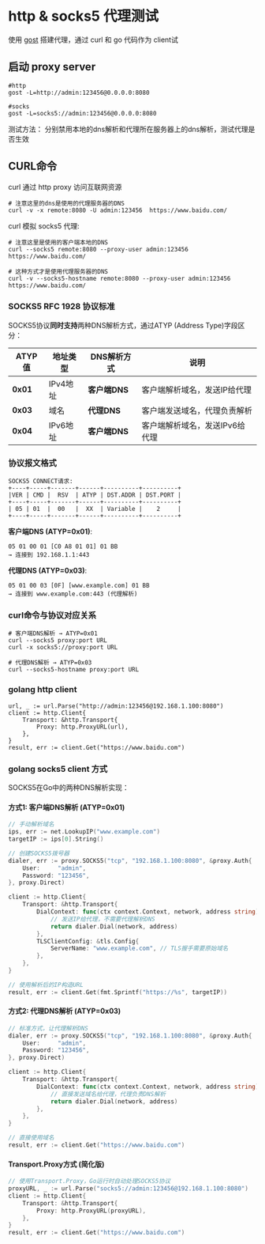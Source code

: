 # http & socks5 代理测试
使用 [gost](https://github.com/ginuerzh/gost) 搭建代理，通过 curl 和 go 代码作为 client试

## 启动 proxy server
```shell
#http 
gost -L=http://admin:123456@0.0.0.0:8080
```

```shell
#socks
gost -L=socks5://admin:123456@0.0.0.0:8080
```
测试方法： 分别禁用本地的dns解析和代理所在服务器上的dns解析，测试代理是否生效

## CURL命令
curl 通过 http proxy 访问互联网资源 
```shell
# 注意这里的dns是使用的代理服务器的DNS
curl -v -x remote:8080 -U admin:123456  https://www.baidu.com/

```

curl 模拟 socks5 代理:
```shell
# 注意这里是使用的客户端本地的DNS
curl --socks5 remote:8080 --proxy-user admin:123456 https://www.baidu.com/

# 这种方式才是使用代理服务器的DNS
curl -v --socks5-hostname remote:8080 --proxy-user admin:123456 https://www.baidu.com/
```

### SOCKS5 RFC 1928 协议标准
SOCKS5协议**同时支持**两种DNS解析方式，通过ATYP (Address Type)字段区分：

| ATYP值 | 地址类型 | DNS解析方式 | 说明 |
|--------|----------|-------------|------|
| **0x01** | IPv4地址 | **客户端DNS** | 客户端解析域名，发送IP给代理 |
| **0x03** | 域名 | **代理DNS** | 客户端发送域名，代理负责解析 |
| **0x04** | IPv6地址 | **客户端DNS** | 客户端解析域名，发送IPv6给代理 |

### 协议报文格式
```
SOCKS5 CONNECT请求:
+----+-----+-------+------+----------+----------+
|VER | CMD |  RSV  | ATYP | DST.ADDR | DST.PORT |
+----+-----+-------+------+----------+----------+
| 05 | 01  |  00   |  XX  | Variable |    2     |
+----+-----+-------+------+----------+----------+
```

**客户端DNS (ATYP=0x01)**:
```
05 01 00 01 [C0 A8 01 01] 01 BB
→ 连接到 192.168.1.1:443
```

**代理DNS (ATYP=0x03)**:
```
05 01 00 03 [0F] [www.example.com] 01 BB
→ 连接到 www.example.com:443 (代理解析)
```

### curl命令与协议对应关系
```shell
# 客户端DNS解析 → ATYP=0x01
curl --socks5 proxy:port URL
curl -x socks5://proxy:port URL

# 代理DNS解析 → ATYP=0x03  
curl --socks5-hostname proxy:port URL
```

### golang http client
```code
url, _ := url.Parse("http://admin:123456@192.168.1.100:8080")
client := http.Client{
    Transport: &http.Transport{
        Proxy: http.ProxyURL(url),
    },
}
result, err := client.Get("https://www.baidu.com")
```
### golang socks5 client 方式

SOCKS5在Go中的两种DNS解析实现：
#### 方式1: 客户端DNS解析 (ATYP=0x01)
```go
// 手动解析域名
ips, err := net.LookupIP("www.example.com")
targetIP := ips[0].String()

// 创建SOCKS5拨号器
dialer, err := proxy.SOCKS5("tcp", "192.168.1.100:8080", &proxy.Auth{
    User:     "admin",
    Password: "123456",
}, proxy.Direct)

client := http.Client{
    Transport: &http.Transport{
        DialContext: func(ctx context.Context, network, address string) (net.Conn, error) {
            // 发送IP给代理，不需要代理解析DNS
            return dialer.Dial(network, address)
        },
        TLSClientConfig: &tls.Config{
            ServerName: "www.example.com", // TLS握手需要原始域名
        },
    },
}

// 使用解析后的IP构造URL
result, err := client.Get(fmt.Sprintf("https://%s", targetIP))
```

#### 方式2: 代理DNS解析 (ATYP=0x03)
```go
// 标准方式，让代理解析DNS
dialer, err := proxy.SOCKS5("tcp", "192.168.1.100:8080", &proxy.Auth{
    User:     "admin",
    Password: "123456",
}, proxy.Direct)

client := http.Client{
    Transport: &http.Transport{
        DialContext: func(ctx context.Context, network, address string) (net.Conn, error) {
            // 直接发送域名给代理，代理负责DNS解析
            return dialer.Dial(network, address)
        },
    },
}

// 直接使用域名
result, err := client.Get("https://www.baidu.com")
```

#### Transport.Proxy方式 (简化版)
```go
// 使用Transport.Proxy，Go运行时自动处理SOCKS5协议
proxyURL, _ := url.Parse("socks5://admin:123456@192.168.1.100:8080")
client := http.Client{
    Transport: &http.Transport{
        Proxy: http.ProxyURL(proxyURL),
    },
}
result, err := client.Get("https://www.baidu.com")
```